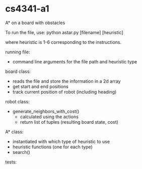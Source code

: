 # cs4341-a1
A* on a board with obstacles

To run the file, use: 
python astar.py [filename] [heuristic]

where heuristic is 1-6 corresponding to the instructions. 

running file:
- command line arguments for the file path and heuristic type

board class:
- reads the file and store the information in a 2d array
- get start and end positions
- track current position of robot (including heading)

robot class:
- generate_neighbors_with_cost()
    - calculated using the actions
    - return list of tuples (resulting board state, cost)

A* class:
- instantiated with which type of heuristic to use
- heuristic functions (one for each type)
- search()

tests: 
